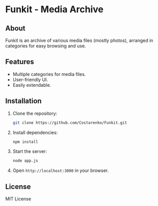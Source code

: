 # Funkit - Media Archive

## About
Funkit is an archive of various media files (mostly photos), arranged in categories for easy browsing and use.

## Features
- Multiple categories for media files.
- User-friendly UI.
- Easily extendable.

## Installation
1. Clone the repository:
   ```bash
   git clone https://github.com/Costarenko/Funkit.git
   ```
2. Install dependencies:
   ```bash
   npm install
   ```
3. Start the server:
   ```bash
   node app.js
   ```
4. Open `http://localhost:3000` in your browser.

## License
MIT License
